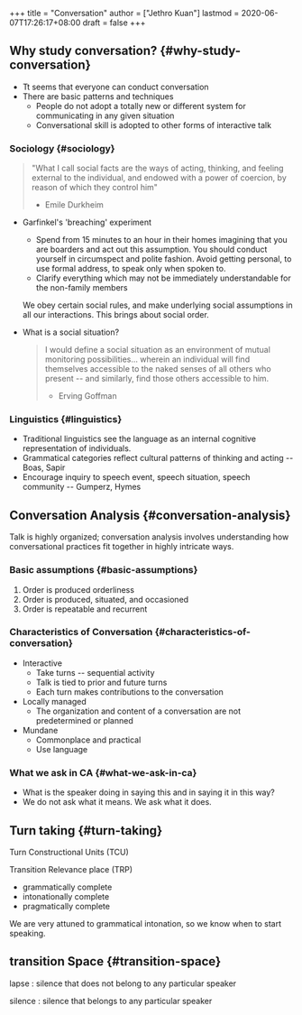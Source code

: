 +++
title = "Conversation"
author = ["Jethro Kuan"]
lastmod = 2020-06-07T17:26:17+08:00
draft = false
+++

## Why study conversation? {#why-study-conversation}

- Tt seems that everyone can conduct conversation
- There are basic patterns and techniques
  - People do not adopt a totally new or different system for
    communicating in any given situation
  - Conversational skill is adopted to other forms of interactive talk

### Sociology {#sociology}

> "What I call social facts are the ways of acting, thinking, and
> feeling external to the individual, and endowed with a power of
> coercion, by reason of which they control him"
>
> - Emile Durkheim

<!--list-separator-->

- Garfinkel's 'breaching' experiment

  - Spend from 15 minutes to an hour in their homes imagining that you
    are boarders and act out this assumption. You should conduct
    yourself in circumspect and polite fashion. Avoid getting personal,
    to use formal address, to speak only when spoken to.
  - Clarify everything which may not be immediately understandable for
    the non-family members

  We obey certain social rules, and make underlying social assumptions
  in all our interactions. This brings about social order.

<!--list-separator-->

- What is a social situation?

  > I would define a social situation as an environment of mutual
  > monitoring possibilities... wherein an individual will find themselves
  > accessible to the naked senses of all others who present -- and
  > similarly, find those others accessible to him.
  >
  > - Erving Goffman

### Linguistics {#linguistics}

- Traditional linguistics see the language as an internal cognitive
  representation of individuals.
- Grammatical categories reflect cultural patterns of thinking and
  acting -- Boas, Sapir
- Encourage inquiry to speech event, speech situation, speech
  community -- Gumperz, Hymes

## Conversation Analysis {#conversation-analysis}

Talk is highly organized; conversation analysis involves understanding
how conversational practices fit together in highly intricate ways.

### Basic assumptions {#basic-assumptions}

1.  Order is produced orderliness
2.  Order is produced, situated, and occasioned
3.  Order is repeatable and recurrent

### Characteristics of Conversation {#characteristics-of-conversation}

- Interactive
  - Take turns -- sequential activity
  - Talk is tied to prior and future turns
  - Each turn makes contributions to the conversation
- Locally managed
  - The organization and content of a conversation are not
    predetermined or planned
- Mundane
  - Commonplace and practical
  - Use language

### What we ask in CA {#what-we-ask-in-ca}

- What is the speaker doing in saying this and in saying it in this
  way?
- We do not ask what it means. We ask what it does.

## Turn taking {#turn-taking}

Turn Constructional Units (TCU)

Transition Relevance place (TRP)

- grammatically complete
- intonationally complete
- pragmatically complete

We are very attuned to grammatical intonation, so we know when to
start speaking.

## transition Space {#transition-space}

lapse
: silence that does not belong to any particular speaker

silence
: silence that belongs to any particular speaker
